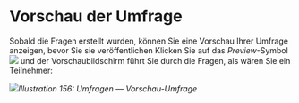 
# Vorschau der Umfrage

Sobald die Fragen erstellt wurden, können Sie eine Vorschau Ihrer Umfrage anzeigen, bevor Sie sie veröffentlichen Klicken Sie auf das _Preview_-Symbol ![](../../.gitbook/assets/graphics292.png) und der Vorschaubildschirm führt Sie durch die Fragen, als wären Sie ein Teilnehmer:

![](../../.gitbook/assets/images225.png)_Illustration 156: Umfragen — Vorschau-Umfrage_